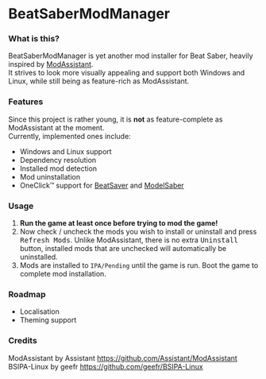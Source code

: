 # BeatSaberModManager

### What is this?
BeatSaberModManager is yet another mod installer for Beat Saber, heavily inspired by [ModAssistant](https://github.com/Assistant/ModAssistant). \
It strives to look more visually appealing and support both Windows and Linux, while still being as feature-rich as ModAssistant.

### Features
Since this project is rather young, it is **not** as feature-complete as ModAssistant at the moment. \
Currently, implemented ones include:
- Windows and Linux support
- Dependency resolution
- Installed mod detection
- Mod uninstallation
- OneClick™ support for [BeatSaver](https://beatsaver.com) and [ModelSaber](https://modelsaber.com)

### Usage
1. **Run the game at least once before trying to mod the game!**
2. Now check / uncheck the mods you wish to install or uninstall and press <kbd>Refresh Mods</kbd>.
   Unlike ModAssistant, there is no extra <kbd>Uninstall</kbd> button, installed mods that are unchecked will automatically be uninstalled.
3. Mods are installed to `IPA/Pending` until the game is run. Boot the game to complete mod installation.

### Roadmap
- Localisation
- Theming support

### Credits
ModAssistant by Assistant https://github.com/Assistant/ModAssistant \
BSIPA-Linux by geefr https://github.com/geefr/BSIPA-Linux
